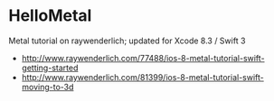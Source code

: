 # HelloMetal
Metal tutorial on raywenderlich; updated for Xcode 8.3 / Swift 3

- http://www.raywenderlich.com/77488/ios-8-metal-tutorial-swift-getting-started
- http://www.raywenderlich.com/81399/ios-8-metal-tutorial-swift-moving-to-3d
